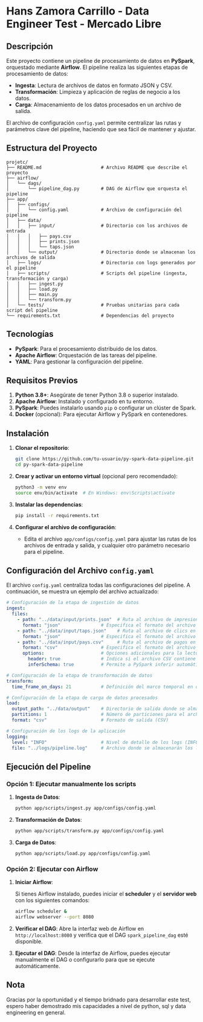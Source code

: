 
# Hans Zamora Carrillo - Data Engineer Test - Mercado Libre

## Descripción

Este proyecto contiene un pipeline de procesamiento de datos en **PySpark**, orquestado mediante **Airflow**. El pipeline realiza las siguientes etapas de procesamiento de datos:
- **Ingesta**: Lectura de archivos de datos en formato JSON y CSV.
- **Transformación**: Limpieza y aplicación de reglas de negocio a los datos.
- **Carga**: Almacenamiento de los datos procesados en un archivo de salida.

El archivo de configuración `config.yaml` permite centralizar las rutas y parámetros clave del pipeline, haciendo que sea fácil de mantener y ajustar.

## Estructura del Proyecto

```
projetc/
├── README.md                      # Archivo README que describe el proyecto
├── airflow/
│   └── dags/
│       └── pipeline_dag.py        # DAG de Airflow que orquesta el pipeline
├── app/
│   ├── configs/
│   │   └── config.yaml            # Archivo de configuración del pipeline
│   ├── data/
│   │   ├── input/                 # Directorio con los archivos de entrada
│   │   │   ├── pays.csv
│   │   │   ├── prints.json
│   │   │   └── taps.json
│   │   └── output/                # Directorio donde se almacenan los archivos de salida
│   ├── logs/                      # Directorio con logs generados por el pipeline
│   ├── scripts/                   # Scripts del pipeline (ingesta, transformación y carga)
│   │   ├── ingest.py
│   │   ├── load.py
│   │   ├── main.py
│   │   └── transform.py
│   └── tests/                     # Pruebas unitarias para cada script del pipeline
└── requirements.txt               # Dependencias del proyecto
```

## Tecnologías

- **PySpark**: Para el procesamiento distribuido de los datos.
- **Apache Airflow**: Orquestación de las tareas del pipeline.
- **YAML**: Para gestionar la configuración del pipeline.

## Requisitos Previos

1. **Python 3.8+**: Asegúrate de tener Python 3.8 o superior instalado.
2. **Apache Airflow**: Instalado y configurado en tu entorno.
3. **PySpark**: Puedes instalarlo usando `pip` o configurar un clúster de Spark.
4. **Docker** (opcional): Para ejecutar Airflow y PySpark en contenedores.

## Instalación

1. **Clonar el repositorio**:

   ```bash
   git clone https://github.com/tu-usuario/py-spark-data-pipeline.git
   cd py-spark-data-pipeline
   ```

2. **Crear y activar un entorno virtual** (opcional pero recomendado):

   ```bash
   python3 -m venv env
   source env/bin/activate  # En Windows: env\Scripts\activate
   ```

3. **Instalar las dependencias**:

   ```bash
   pip install -r requirements.txt
   ```

4. **Configurar el archivo de configuración**:
   - Edita el archivo `app/configs/config.yaml` para ajustar las rutas de los archivos de entrada y salida, y cualquier otro parámetro necesario para el pipeline.

## Configuración del Archivo `config.yaml`

El archivo `config.yaml` centraliza todas las configuraciones del pipeline. A continuación, se muestra un ejemplo del archivo actualizado:

```yaml
# Configuración de la etapa de ingestión de datos
ingest:
  files:
    - path: "../data/input/prints.json"  # Ruta al archivo de impresiones en formato JSON
      format: "json"               # Especifica el formato del archivo (JSON)
    - path: "../data/input/taps.json"    # Ruta al archivo de clics en formato JSON
      format: "json"               # Especifica el formato del archivo (JSON)
    - path: "../data/input/pays.csv"     # Ruta al archivo de pagos en formato CSV
      format: "csv"                # Especifica el formato del archivo (CSV)
      options:                     # Opciones adicionales para la lectura de CSV
        header: true               # Indica si el archivo CSV contiene un encabezado
        inferSchema: true          # Permite a PySpark inferir automáticamente el esquema del archivo

# Configuración de la etapa de transformación de datos
transform:
  time_frame_on_days: 21           # Definición del marco temporal en días para análisis de datos

# Configuración de la etapa de carga de datos procesados
load:
  output_path: "../data/output"    # Directorio de salida donde se almacenarán los datos procesados
  partitions: 1                    # Número de particiones para el archivo de salida
  format: "csv"                    # Formato de salida (CSV)

# Configuración de los logs de la aplicación
logging:
  level: "INFO"                    # Nivel de detalle de los logs (INFO, DEBUG, ERROR, etc.)
  file: "../logs/pipeline.log"     # Archivo donde se almacenarán los logs de la ejecución
```

## Ejecución del Pipeline

### Opción 1: Ejecutar manualmente los scripts

1. **Ingesta de Datos**:

   ```bash
   python app/scripts/ingest.py app/configs/config.yaml
   ```

2. **Transformación de Datos**:

   ```bash
   python app/scripts/transform.py app/configs/config.yaml
   ```

3. **Carga de Datos**:

   ```bash
   python app/scripts/load.py app/configs/config.yaml
   ```

### Opción 2: Ejecutar con Airflow

1. **Iniciar Airflow**:
   
   Si tienes Airflow instalado, puedes iniciar el **scheduler** y el **servidor web** con los siguientes comandos:

   ```bash
   airflow scheduler &
   airflow webserver --port 8080
   ```

2. **Verificar el DAG**:
   Abre la interfaz web de Airflow en `http://localhost:8080` y verifica que el DAG `spark_pipeline_dag` esté disponible.

3. **Ejecutar el DAG**:
   Desde la interfaz de Airflow, puedes ejecutar manualmente el DAG o configurarlo para que se ejecute automáticamente.


## Nota

Gracias por la oportunidad y el tiempo bridnado para desarrollar este test, espero haber demostrado mis capacidades a nivel de python, sql y data engineering en general.
